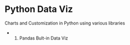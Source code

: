 # Python Data Viz

Charts and Customization in Python using various libraries
- 1. Pandas Bult-in Data Viz
